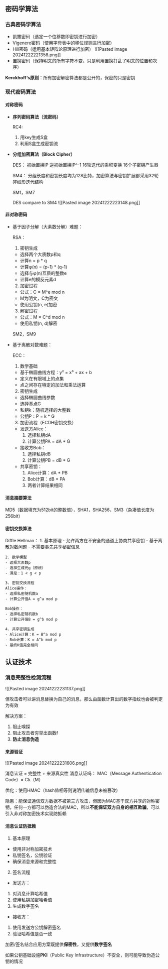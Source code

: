 ## 密码学算法

### 古典密码学算法

- 凯撒密码（选定一个位移数即密钥进行加密）
- Vigenere密码（使用字母表中的移位规则进行加密）
- Hill密码（运用基本矩阵论原理进行加密）
![[Pasted image 20241222221358.png]]
- 置换密码（保持明文的所有字符不变，只是利用置换打乱了明文的位置和次序）

**Kerckhoff‘s原则**：所有加密解密算法都是公开的，保密的只是密钥

### 现代密码算法

#### 对称密码

- **序列密码算法（流密码）**
  
  RC4:
  1. 用key生成S盒
  2. 利用S盒生成密钥流

- **分组加密算法（Block Cipher）**
  
  DES：
	  初始置换IP
	  逆初始置换IP^-1
	  16轮迭代的乘积变换
	  16个子密钥产生器

  SM4：
	  分组长度和密钥长度均为128比特，加密算法与密钥扩展都采用32轮非线形迭代结构

  SM1，SM7
  
  DES compare to SM4
![[Pasted image 20241222223148.png]]
#### 非对称密码

- 基于因子分解（大素数分解）难题：
  
  RSA：
	1. 密钥生成
	- 选择两个大质数p和q
	- 计算n = p * q
	- 计算φ(n) = (p-1) * (q-1)
	- 选择与φ(n)互质的整数e
	- 计算e的模反元素d
	
	2. 加密过程
	- 公式：C = M^e mod n
	- M为明文，C为密文
	- 使用公钥(n, e)加密
	
	3. 解密过程
	- 公式：M = C^d mod n
	- 使用私钥(n, d)解密

  SM2，SM9
  
- 基于离散对数难题：
  
  ECC：
	1. 数学基础
	- 基于椭圆曲线方程：y² = x³ + ax + b
	- 定义在有限域上的点集
	- 点之间存在特定的加法和乘法运算
	
	2. 密钥生成
	- 选择椭圆曲线参数
	- 选择基点G
	- 私钥k：随机选择的大整数
	- 公钥P：P = k * G
	
	3. 加密流程（ECDH密钥交换）
	- 发送方Alice：
	  1) 选择私钥dA
	  2) 计算公钥PA = dA * G
	- 接收方Bob：
	  1) 选择私钥dB
	  2) 计算公钥PB = dB * G
	- 共享密钥：
	  1) Alice计算：dA * PB
	  2) Bob计算：dB * PA
	  3) 两者计算结果相同

#### 消息摘要算法

MD5（数据填充为512bit的整数倍），SHA1，SHA256，SM3（杂凑值长度为256bit）

#### 密钥交换算法

Diffle Hellman：
	1. 基本原理
	- 允许两方在不安全的通道上协商共享密钥
	- 基于离散对数问题
	- 不需要事先共享秘密信息
	
	2. 数学模型
	- 选择大素数p
	- 选择生成元g（原根）
	- 满足：1 < g < p
	
	3. 密钥交换流程
	Alice操作：
	- 选择私密随机数a
	- 计算公开值A = g^a mod p
	
	Bob操作：
	- 选择私密随机数b
	- 计算公开值B = g^b mod p
	
	4. 共享密钥生成
	- Alice计算：K = B^a mod p
	- Bob计算：K = A^b mod p
	- 最终K值完全相同

## 认证技术

### 消息完整性检测流程

![[Pasted image 20241222231137.png]]

但攻击者可以讲消息替换为自己的消息，那么由函数计算出的数字指纹也会被判定为有效

解决方案：
1. 阻止嗅探
2. 阻止攻击者穷举出函数f
3. **防止消息伪造**

#### 来源验证

![[Pasted image 20241222231606.png]]

消息认证 = 完整性 + 来源真实性
消息认证吗： MAC（Message Authentication Code）= Ck（M）

优化：使用HMAC（hash值相等则说明传输信息未被篡改）

隐患：能保证通信双方数据不被第三方攻击，但因为MAC基于双方共享的对称密钥，任何一方都可以伪造合法的MAC，所以**不能保证双方自身的相互欺骗**，可以引入非对称加密技术实现防抵赖

#### 消息认证防抵赖

1. 基本原理

- 使用非对称加密技术
- 私钥签名，公钥验证
- 确保消息来源和完整性

2. 签名流程

- 发送方：
1. 对消息计算哈希值
2. 使用私钥加密哈希值
3. 生成数字签名

- 接收方：
1. 使用发送方公钥解密签名
2. 验证哈希值是否一致
   
加密/签名结合应用方案既提供**保密性**，又提供**数字签名**

如果公钥基础设施**PKI**（Public Key Infrastructure）不安全，则可能导致伪造公钥的情况